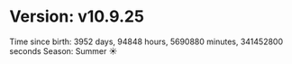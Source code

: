 # Version: v10.9.25
Time since birth: 3952 days, 94848 hours, 5690880 minutes, 341452800 seconds
Season: Summer ☀️
